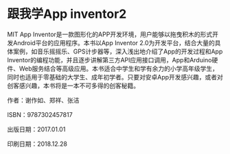 # 跟我学App inventor2

MIT App Inventor是一款图形化的APP开发环境，用户能够以拖曳积木的形式开发Android平台的应用程序。本书以App Inventor 2.0为开发平台，结合大量的具体案例，如音乐摇摇乐、GPS计步器等，深入浅出地介绍了App的开发过程和App Inventor的编程功能，并且逐步讲解第三方API应用接口调用，App和Arduino硬件、Web服务结合等高级应用。本书适合中学生和学有余力的小学高年级学生，同时也适用于零基础的大学生、成年初学者。只要对安卓App开发感兴趣，或者对创客感兴趣，本书将是一本不可多得的创客秘籍。

作者：谢作如、郑祥、张洁

ISBN：9787302457817

出版日期：2017.01.01

印刷日期：2018.12.28


